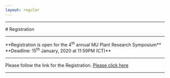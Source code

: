 ```yaml
---
layout: regular
---
```


<hr style="clear: both;" />
# Registration 
<hr style="clear: both;" />
**Registration is open for the 4<sup>th</sup> annual MU Plant Research Symposium** <br />
**Deadline: 15<sup>th</sup> January, 2020 at 11:59PM (CT)**
<hr style="clear: both;" />
Please follow the link for the Registration. <a href="https://docs.google.com/forms/d/1SqtC3UPw-0iWJysukFMbDTpJI2-hpTSw9l7zxAH8e8s/edit" target="_blank"> Please click here
<hr style="clear: both;" />
